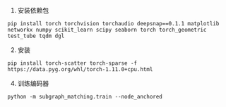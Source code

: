 1. 安装依赖包

```
pip install torch torchvision torchaudio deepsnap==0.1.1 matplotlib networkx numpy scikit_learn scipy seaborn torch torch_geometric test_tube tqdm dgl
```

2. 安装

```
pip install torch-scatter torch-sparse -f https://data.pyg.org/whl/torch-1.11.0+cpu.html
```

4. 训练编码器

```
python -m subgraph_matching.train --node_anchored
```